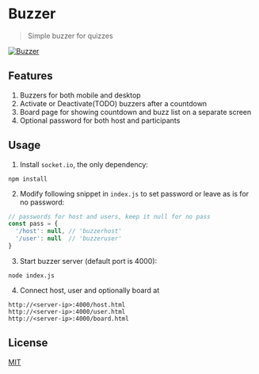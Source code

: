 # Buzzer

> Simple buzzer for quizzes

[![Buzzer](https://lh3.googleusercontent.com/VFLbi-vC33d_Oc8aS7d7w98SEp4XEbXFZE8LLdEXLghelS_CnKfgdUrvkiT7aQKYSfAPSJm_YWdDb90MQ056xJuqe_4TNS9rkeka1wiUOGZnEpWE7GXBWvqGlmQSow_mDyLJ0G5WQGI=w2400)](https://photos.app.goo.gl/kDwm6TjBK42QBR739)

## Features
1. Buzzers for both mobile and desktop
2. Activate or Deactivate(TODO) buzzers after a countdown
3. Board page for showing countdown and buzz list on a separate screen
4. Optional password for both host and participants

## Usage
1. Install `socket.io`, the only dependency:
  ```
  npm install
  ```
2. Modify following snippet in `index.js` to set password or leave as is for no password:
  ```js
  // passwords for host and users, keep it null for no pass
  const pass = {
    '/host': null, // 'buzzerhost'
    '/user': null  // 'buzzeruser'
  }
  ```
3. Start buzzer server (default port is 4000):
  ```
  node index.js
  ```
4. Connect host, user and optionally board at
  ```
  http://<server-ip>:4000/host.html
  http://<server-ip>:4000/user.html
  http://<server-ip>:4000/board.html
  ```

## License
[MIT](LICENSE)
